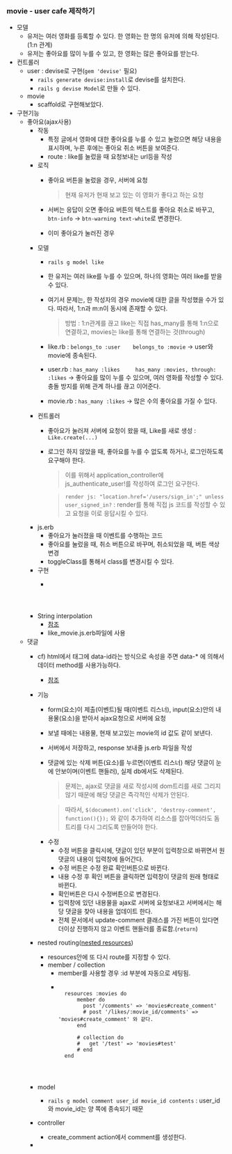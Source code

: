 ### movie - user cafe 제작하기
* 모델
    - 유저는 여러 영화를 등록할 수 있다. 한 영화는 한 명의 유저에 의해 작성된다.(1:n 관계)
    - 유저는 좋아요를 많이 누를 수 있고, 한 영화는 많은 좋아요를 받는다.
* 컨트롤러
    - user : devise로 구현(`gem 'devise'` 필요)
        - `rails generate devise:install`로 devise를 설치한다.
        - `rails g devise Model`로 만들 수 있다.
    - movie
        - scaffold로 구현해보았다.
* 구현기능
    - 좋아요(ajax사용)
        * 작동 
            - 특정 글에서 영화에 대한 좋아요를 누를 수 있고 눌렀으면 해당 내용을 표시하며, 누른 후에는 좋아요 취소 버튼을 보여준다.
            - route : like를 눌렀을 때 요청보내는 url등을 작성
        * 로직
            - 좋아요 버튼을 눌렀을 경우, 서버에 요청
                > 현재 유저가 현재 보고 있는 이 영화가 좋다고 하는 요청
            
            - 서버는 응답이 오면 좋아요 버튼의 텍스트를 좋아요 취소로 바꾸고, `btn-info` -> `btn-warning text-white`로 변경한다. 
            - 이미 좋아요가 눌러진 경우
        * 모델
            - `rails g model like`
            - 한 유저는 여러 like를 누를 수 있으며, 하나의 영화는 여러 like를 받을 수 있다.
            - 여기서 문제는, 한 작성자의 경우 movie에 대한 글을 작성했을 수가 있다. 따라서, 1:n과 m:n이 동시에 존재할 수 있다.
                > 방법 : 1:n관계를 끊고 like는 직접 has_many를 통해 1:n으로 연결하고, movies는 like를 통해 연결하는 것(through)
            
            - like.rb : `belongs_to :user    belongs_to :movie` -> user와 movie에 종속된다.
            - user.rb : `has_many :likes     has_many :movies, through: :likes` -> 좋아요를 많이 누를 수 있으며, 여러 영화를 작성할 수 있다. 충돌 방지를 위해 관계 하나를 끊고 이어준다.
            - movie.rb : `has_many :likes` -> 많은 수의 좋아요를 가질 수 있다.
        * 컨트롤러
            - 좋아요가 눌러져 서버에 요청이 왔을 때, Like를 새로 생성 : `Like.create(...)`
            - 로그인 하지 않았을 때, 좋아요를 누를 수 없도록 하거나, 로그인하도록 요구해야 한다.
                > 이를 위해서 application_controller에 js_authenticate_user!를 작성하여 로그인 요구한다.
                
                > `render js: "location.href='/users/sign_in';" unless user_signed_in?` : render를 통해 직접 js 코드를 작성할 수 있고 요청을 이로 응답시킬 수 있다.
        * js.erb
            - 좋아요가 눌러졌을 때 이벤트를 수행하는 코드
            - 좋아요를 눌렀을 때, 취소 버튼으로 바꾸며, 취소되었을 때, 버튼 색상 변경
            - toggleClass를 통해서 class를 변경시킬 수 있다.
        * 구현
            - <pre><code>
                <script type="text/javascript">
                    $(document).on('ready', function(){
                        $('.like').on('click', function(){
                            console.log("Like!!");
                            $.ajax({
                                url: '/likes/<%= @movie.id %>'
                            });
                        });
                        
                    });
                </script>
            </code></pre>
        * String interpolation
            - <a href="https://developer.mozilla.org/en-US/docs/Web/JavaScript/Reference/Template_literals">참조</a>
            - like_movie.js.erb파일에 사용
    - 댓글
        * cf) html에서 태그에 data-id라는 방식으로 속성을 주면 data-* 에 의해서 데이터 method를 사용가능하다.
            - <a href="https://www.w3schools.com/tags/att_global_data.asp">참조</a>
        * 기능
            - form(요소)이 제출(이벤트)될 때(이벤트 리스너), input(요소)안의 내용물(요소)을 받아서 ajax요청으로 서버에 요청
            - 보낼 때에는 내용물, 현재 보고있는 movie의 id 값도 같이 보낸다.
            - 서버에서 저장하고, response 보내줄 js.erb 파일을 작성
            - 댓글에 있는 삭제 버튼(요소)를 누르면(이벤트 리스너) 해당 댓글이 눈에 안보이며(이벤트 핸들러), 실제 db에서도 삭제된다.
                > 문제는, ajax로 댓글을 새로 작성시에 dom트리를 새로 그리지 않기 때문에 해당 댓글은 즉각적인 삭제가 안된다.
                
                > 따라서, `$(document).on('click', 'destroy-comment', function(){});` 와 같이 추가하여 리소스를 잡아먹더라도 돔 트리를 다시 그리도록 만들어야 한다.
            
            * 수정
                - 수정 버튼을 클릭시에, 댓글이 있던 부분이 입력창으로 바뀌면서 원 댓글의 내용이 입력창에 들어간다.
                - 수정 버튼은 수정 완료 확인버튼으로 바뀐다.
                - 내용 수정 후 확인 버튼을 클릭하면 입력창이 댓글의 원래 형태로 바뀐다.
                - 확인버튼은 다시 수정버튼으로 변경된다.
                - 입력창에 있던 내용물을 ajax로 서버에 요청보내고 서버에서는 해당 댓글을 찾아 내용을 업데이트 한다.
                - 전체 문서에서 update-comment 클래스를 가진 버튼이 있다면 더이상 진행하지 않고 이벤트 핸들러를 종료함.(`return`)
        * nested routing(<a href="http://guides.rubyonrails.org/routing.html#nested-resources">nested resources</a>)
            - resources안에 또 다시 route를 지정할 수 있다.
            - member / collection
                - member를 사용할 경우 :id 부분에 자동으로 세팅됨.
                - <pre><code>
                    resources :movies do
                        member do
                          post '/comments' => 'movies#create_comment'
                          # post '/likes/:movie_id/comments' => 'movies#create_comment' 와 같다.
                        end
                        
                        # collection do
                        #   get '/test' => 'movies#test'
                        # end
                    end
                </code></pre>
        * model
            - `rails g model comment user_id movie_id contents` : user_id와 movie_id는 양 쪽에 종속되기 때문
        * controller
            - create_comment action에서 comment를 생성한다.
        * 